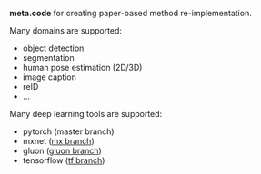 **meta.code** for creating paper-based method re-implementation.

Many domains are supported:
- object detection
- segmentation
- human pose estimation (2D/3D)
- image caption
- reID
- ... 

Many deep learning tools are supported:
- pytorch (master branch)
- mxnet ([mx branch](https://github.com/DuinoDu/meta.code/tree/mx))
- gluon ([gluon branch](https://github.com/DuinoDu/meta.code/tree/gluon))
- tensorflow ([tf branch](https://github.com/DuinoDu/meta.code/tree/tf))
